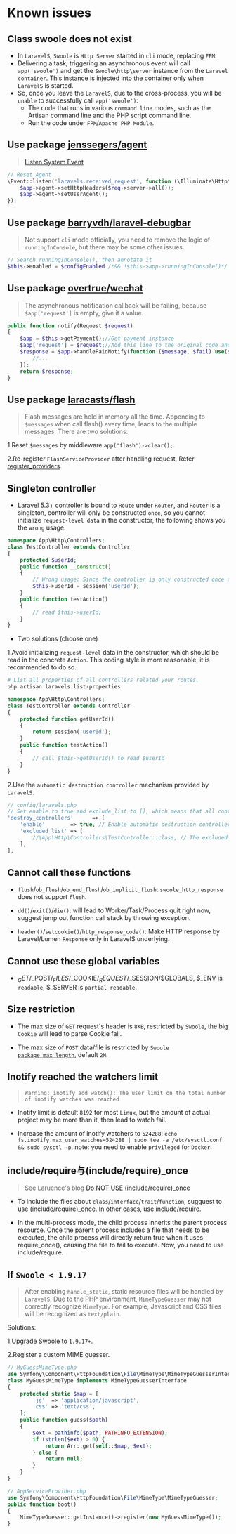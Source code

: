 # Known issues

## Class swoole does not exist
- In `LaravelS`, `Swoole` is `Http Server` started in `cli` mode, replacing `FPM`.
- Delivering a task, triggering an asynchronous event will call `app('swoole')` and get the `Swoole\http\server` instance from the `Laravel container`. This instance is injected into the container only when `LaravelS` is started.
- So, once you leave the `LaravelS`, due to the cross-process, you will be `unable` to successfully call `app('swoole')`:
    - The code that runs in various `command line` modes, such as the Artisan command line and the PHP script command line.
    - Run the code under `FPM`/`Apache PHP Module`.

## Use package [jenssegers/agent](https://github.com/jenssegers/agent)
> [Listen System Event](https://github.com/hhxsv5/laravel-s/blob/master/README.md#system-events)

```php
// Reset Agent
\Event::listen('laravels.received_request', function (\Illuminate\Http\Request $req, $app) {
    $app->agent->setHttpHeaders($req->server->all());
    $app->agent->setUserAgent();
});
```

## Use package [barryvdh/laravel-debugbar](https://github.com/barryvdh/laravel-debugbar)
> Not support `cli` mode officially, you need to remove the logic of `runningInConsole`, but there may be some other issues.

```php
// Search runningInConsole(), then annotate it
$this->enabled = $configEnabled /*&& !$this->app->runningInConsole()*/ && !$this->app->environment('testing');
```
## Use package [overtrue/wechat](https://github.com/overtrue/wechat)
> The asynchronous notification callback will be failing, because `$app['request']` is empty, give it a value.

```php
public function notify(Request $request)
{
    $app = $this->getPayment();//Get payment instance
    $app['request'] = $request;//Add this line to the original code and assign the current request instance to $app['request']
    $response = $app->handlePaidNotify(function ($message, $fail) use($id) {
        //...
    });
    return $response;
}
```
## Use package [laracasts/flash](https://github.com/laracasts/flash)
> Flash messages are held in memory all the time. Appending to `$messages` when call flash() every time, leads to the multiple messages. There are two solutions.

1.Reset `$messages` by middleware `app('flash')->clear();`.

2.Re-register `FlashServiceProvider` after handling request, Refer [register_providers](https://github.com/hhxsv5/laravel-s/blob/master/Settings.md).

## Singleton controller

- Laravel 5.3+ controller is bound to `Route` under `Router`, and `Router` is a singleton, controller will only be constructed `once`, so you cannot initialize `request-level data` in the constructor, the following shows you the `wrong` usage.

```php
namespace App\Http\Controllers;
class TestController extends Controller
{
    protected $userId;
    public function __construct()
    {
        // Wrong usage: Since the controller is only constructed once and then resident in memory, $userId will only be assigned once, and subsequent requests will be misread before requesting $userId
        $this->userId = session('userId');
    }
    public function testAction()
    {
        // read $this->userId;
    }
}
```

- Two solutions (choose one)

1.Avoid initializing `request-level` data in the constructor, which should be read in the concrete `Action`. This coding style is more reasonable, it is recommended to do so.

```bash
# List all properties of all controllers related your routes.
php artisan laravels:list-properties
```

```php
namespace App\Http\Controllers;
class TestController extends Controller
{
    protected function getUserId()
    {
        return session('userId');
    }
    public function testAction()
    {
        // call $this->getUserId() to read $userId
    }
}
```

2.Use the `automatic destruction controller` mechanism provided by `LaravelS`.

```php
// config/laravels.php
// Set enable to true and exclude_list to [], which means that all controllers are automatically destroyed.
'destroy_controllers'      => [
    'enable'        => true, // Enable automatic destruction controller
    'excluded_list' => [
        //\App\Http\Controllers\TestController::class, // The excluded list of destroyed controller classes
    ],
],
```

## Cannot call these functions

- `flush`/`ob_flush`/`ob_end_flush`/`ob_implicit_flush`: `swoole_http_response` does not support `flush`.

- `dd()`/`exit()`/`die()`: will lead to Worker/Task/Process quit right now, suggest jump out function call stack by throwing exception.

- `header()`/`setcookie()`/`http_response_code()`: Make HTTP response by Laravel/Lumen `Response` only in LaravelS underlying.

## Cannot use these global variables

- $_GET/$_POST/$_FILES/$_COOKIE/$_REQUEST/$_SESSION/$GLOBALS, $_ENV is `readable`, $_SERVER is `partial readable`.

## Size restriction

- The max size of `GET` request's header is `8KB`, restricted by `Swoole`, the big `Cookie` will lead to parse Cookie fail.

- The max size of `POST` data/file is restricted by `Swoole` [`package_max_length`](https://www.swoole.co.uk/docs/modules/swoole-server/configuration), default `2M`.

## Inotify reached the watchers limit
> `Warning: inotify_add_watch(): The user limit on the total number of inotify watches was reached`

- Inotify limit is default `8192` for most `Linux`, but the amount of actual project may be more than it, then lead to watch fail.

- Increase the amount of inotify watchers to `524288`: `echo fs.inotify.max_user_watches=524288 | sudo tee -a /etc/sysctl.conf && sudo sysctl -p`, note: you need to enable `privileged` for `Docker`.

## include/require与(include/require)_once
> See Laruence's blog [Do NOT USE (include/require)_once](http://www.laruence.com/2012/09/12/2765.html)

- To include the files about `class`/`interface`/`trait`/`function`, sugguest to use (include/require)_once. In other cases, use include/require.

- In the multi-process mode, the child process inherits the parent process resource. Once the parent process includes a file that needs to be executed, the child process will directly return true when it uses require_once(), causing the file to fail to execute. Now, you need to use include/require.

## If `Swoole < 1.9.17`
> After enabling `handle_static`, static resource files will be handled by `LaravelS`. Due to the PHP environment, `MimeTypeGuesser` may not correctly recognize `MimeType`. For example, Javascript and CSS files will be recognized as `text/plain`.

Solutions:

1.Upgrade Swoole to `1.9.17+`.

2.Register a custom MIME guesser.

```php
// MyGuessMimeType.php
use Symfony\Component\HttpFoundation\File\MimeType\MimeTypeGuesserInterface;
class MyGuessMimeType implements MimeTypeGuesserInterface
{
    protected static $map = [
        'js'  => 'application/javascript',
        'css' => 'text/css',
    ];
    public function guess($path)
    {
        $ext = pathinfo($path, PATHINFO_EXTENSION);
        if (strlen($ext) > 0) {
            return Arr::get(self::$map, $ext);
        } else {
            return null;
        }
    }
}
```

```php
// AppServiceProvider.php
use Symfony\Component\HttpFoundation\File\MimeType\MimeTypeGuesser;
public function boot()
{
    MimeTypeGuesser::getInstance()->register(new MyGuessMimeType());
}
```

